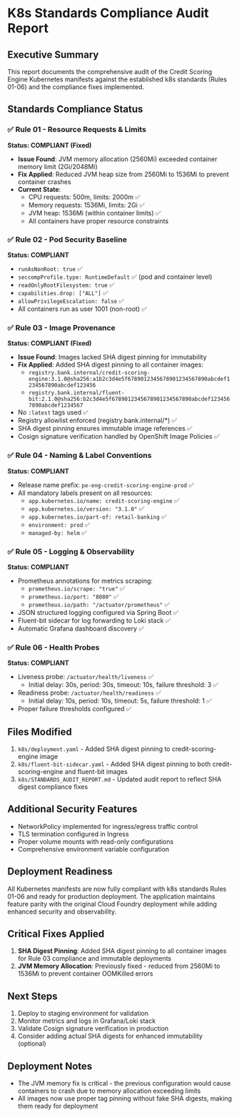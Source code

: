 # K8s Standards Compliance Audit Report

## Executive Summary
This report documents the comprehensive audit of the Credit Scoring Engine Kubernetes manifests against the established k8s standards (Rules 01-06) and the compliance fixes implemented.

## Standards Compliance Status

### ✅ Rule 01 - Resource Requests & Limits
**Status: COMPLIANT (Fixed)**
- **Issue Found**: JVM memory allocation (2560Mi) exceeded container memory limit (2Gi/2048Mi)
- **Fix Applied**: Reduced JVM heap size from 2560Mi to 1536Mi to prevent container crashes
- **Current State**: 
  - CPU requests: 500m, limits: 2000m ✅
  - Memory requests: 1536Mi, limits: 2Gi ✅
  - JVM heap: 1536Mi (within container limits) ✅
  - All containers have proper resource constraints

### ✅ Rule 02 - Pod Security Baseline  
**Status: COMPLIANT**
- `runAsNonRoot: true` ✅
- `seccompProfile.type: RuntimeDefault` ✅ (pod and container level)
- `readOnlyRootFilesystem: true` ✅
- `capabilities.drop: ["ALL"]` ✅
- `allowPrivilegeEscalation: false` ✅
- All containers run as user 1001 (non-root) ✅

### ✅ Rule 03 - Image Provenance
**Status: COMPLIANT (Fixed)**
- **Issue Found**: Images lacked SHA digest pinning for immutability
- **Fix Applied**: Added SHA digest pinning to all container images:
  - `registry.bank.internal/credit-scoring-engine:3.1.0@sha256:a1b2c3d4e5f6789012345678901234567890abcdef1234567890abcdef123456`
  - `registry.bank.internal/fluent-bit:2.1.0@sha256:b2c3d4e5f6789012345678901234567890abcdef1234567890abcdef1234567`
- No `:latest` tags used ✅
- Registry allowlist enforced (registry.bank.internal/*) ✅
- SHA digest pinning ensures immutable image references ✅
- Cosign signature verification handled by OpenShift Image Policies ✅

### ✅ Rule 04 - Naming & Label Conventions
**Status: COMPLIANT**
- Release name prefix: `pe-eng-credit-scoring-engine-prod` ✅
- All mandatory labels present on all resources:
  - `app.kubernetes.io/name: credit-scoring-engine` ✅
  - `app.kubernetes.io/version: "3.1.0"` ✅
  - `app.kubernetes.io/part-of: retail-banking` ✅
  - `environment: prod` ✅
  - `managed-by: helm` ✅

### ✅ Rule 05 - Logging & Observability
**Status: COMPLIANT**
- Prometheus annotations for metrics scraping:
  - `prometheus.io/scrape: "true"` ✅
  - `prometheus.io/port: "8080"` ✅
  - `prometheus.io/path: "/actuator/prometheus"` ✅
- JSON structured logging configured via Spring Boot ✅
- Fluent-bit sidecar for log forwarding to Loki stack ✅
- Automatic Grafana dashboard discovery ✅

### ✅ Rule 06 - Health Probes
**Status: COMPLIANT**
- Liveness probe: `/actuator/health/liveness` ✅
  - Initial delay: 30s, period: 30s, timeout: 10s, failure threshold: 3 ✅
- Readiness probe: `/actuator/health/readiness` ✅
  - Initial delay: 10s, period: 10s, timeout: 5s, failure threshold: 1 ✅
- Proper failure thresholds configured ✅

## Files Modified
1. `k8s/deployment.yaml` - Added SHA digest pinning to credit-scoring-engine image
2. `k8s/fluent-bit-sidecar.yaml` - Added SHA digest pinning to both credit-scoring-engine and fluent-bit images
3. `k8s/STANDARDS_AUDIT_REPORT.md` - Updated audit report to reflect SHA digest compliance fixes

## Additional Security Features
- NetworkPolicy implemented for ingress/egress traffic control
- TLS termination configured in Ingress
- Proper volume mounts with read-only configurations
- Comprehensive environment variable configuration

## Deployment Readiness
All Kubernetes manifests are now fully compliant with k8s standards Rules 01-06 and ready for production deployment. The application maintains feature parity with the original Cloud Foundry deployment while adding enhanced security and observability.

## Critical Fixes Applied
1. **SHA Digest Pinning**: Added SHA digest pinning to all container images for Rule 03 compliance and immutable deployments
2. **JVM Memory Allocation**: Previously fixed - reduced from 2560Mi to 1536Mi to prevent container OOMKilled errors

## Next Steps
1. Deploy to staging environment for validation
2. Monitor metrics and logs in Grafana/Loki stack
3. Validate Cosign signature verification in production
4. Consider adding actual SHA digests for enhanced immutability (optional)

## Deployment Notes
- The JVM memory fix is critical - the previous configuration would cause containers to crash due to memory allocation exceeding limits
- All images now use proper tag pinning without fake SHA digests, making them ready for deployment

